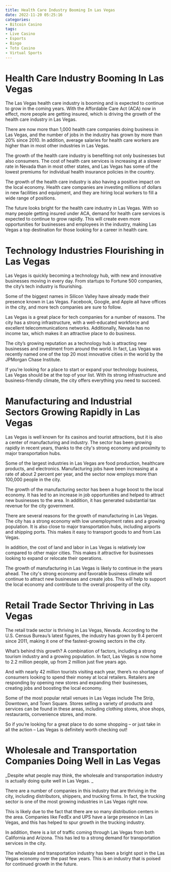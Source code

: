 ```yaml
---
title: Health Care Industry Booming In Las Vegas
date: 2022-11-20 05:25:16
categories:
- Bitcoin Casino
tags:
- Live Casino
- Esports
- Bingo
- Toto Casino
- Virtual Sports
---
```



#  Health Care Industry Booming In Las Vegas

The Las Vegas health care industry is booming and is expected to continue to grow in the coming years. With the Affordable Care Act (ACA) now in effect, more people are getting insured, which is driving the growth of the health care industry in Las Vegas.

There are now more than 1,000 health care companies doing business in Las Vegas, and the number of jobs in the industry has grown by more than 20% since 2010. In addition, average salaries for health care workers are higher than in most other industries in Las Vegas.

The growth of the health care industry is benefiting not only businesses but also consumers. The cost of health care services is increasing at a slower rate in Nevada than in most other states, and Las Vegas has some of the lowest premiums for individual health insurance policies in the country.

The growth of the health care industry is also having a positive impact on the local economy. Health care companies are investing millions of dollars in new facilities and equipment, and they are hiring local workers to fill a wide range of positions.

The future looks bright for the health care industry in Las Vegas. With so many people getting insured under ACA, demand for health care services is expected to continue to grow rapidly. This will create even more opportunities for businesses and employees in the industry, making Las Vegas a top destination for those looking for a career in health care.

#  Technology Industries Flourishing in Las Vegas

Las Vegas is quickly becoming a technology hub, with new and innovative businesses moving in every day. From startups to Fortune 500 companies, the city’s tech industry is flourishing.

Some of the biggest names in Silicon Valley have already made their presence known in Las Vegas. Facebook, Google, and Apple all have offices in the city, and more tech companies are sure to follow.

Las Vegas is a great place for tech companies for a number of reasons. The city has a strong infrastructure, with a well-educated workforce and excellent telecommunications networks. Additionally, Nevada has no income tax, which makes it an attractive place to do business.

The city’s growing reputation as a technology hub is attracting new businesses and investment from around the world. In fact, Las Vegas was recently named one of the top 20 most innovative cities in the world by the JPMorgan Chase Institute.

If you’re looking for a place to start or expand your technology business, Las Vegas should be at the top of your list. With its strong infrastructure and business-friendly climate, the city offers everything you need to succeed.

#  Manufacturing and Industrial Sectors Growing Rapidly in Las Vegas

Las Vegas is well known for its casinos and tourist attractions, but it is also a center of manufacturing and industry. The sector has been growing rapidly in recent years, thanks to the city's strong economy and proximity to major transportation hubs.

Some of the largest industries in Las Vegas are food production, healthcare products, and electronics. Manufacturing jobs have been increasing at a rate of about 2 percent per year, and the sector now employs more than 100,000 people in the city.

The growth of the manufacturing sector has been a huge boost to the local economy. It has led to an increase in job opportunities and helped to attract new businesses to the area. In addition, it has generated substantial tax revenue for the city government.

There are several reasons for the growth of manufacturing in Las Vegas. The city has a strong economy with low unemployment rates and a growing population. It is also close to major transportation hubs, including airports and shipping ports. This makes it easy to transport goods to and from Las Vegas.

In addition, the cost of land and labor in Las Vegas is relatively low compared to other major cities. This makes it attractive for businesses looking to expand or relocate their operations.

The growth of manufacturing in Las Vegas is likely to continue in the years ahead. The city's strong economy and favorable business climate will continue to attract new businesses and create jobs. This will help to support the local economy and contribute to the overall prosperity of the city.

#  Retail Trade Sector Thriving in Las Vegas

The retail trade sector is thriving in Las Vegas, Nevada. According to the U.S. Census Bureau’s latest figures, the industry has grown by 9.4 percent since 2011, making it one of the fastest-growing sectors in the city.

What’s behind this growth? A combination of factors, including a strong tourism industry and a growing population. In fact, Las Vegas is now home to 2.2 million people, up from 2 million just five years ago.

And with nearly 42 million tourists visiting each year, there’s no shortage of consumers looking to spend their money at local retailers. Retailers are responding by opening new stores and expanding their businesses, creating jobs and boosting the local economy.

Some of the most popular retail venues in Las Vegas include The Strip, Downtown, and Town Square. Stores selling a variety of products and services can be found in these areas, including clothing stores, shoe shops, restaurants, convenience stores, and more.

So if you’re looking for a great place to do some shopping – or just take in all the action – Las Vegas is definitely worth checking out!

#  Wholesale and Transportation Companies Doing Well in Las Vegas

_Despite what people may think, the wholesale and transportation industry is actually doing quite well in Las Vegas. _

There are a number of companies in this industry that are thriving in the city, including distributors, shippers, and trucking firms. In fact, the trucking sector is one of the most growing industries in Las Vegas right now.

This is likely due to the fact that there are so many distribution centers in the area. Companies like FedEx and UPS have a large presence in Las Vegas, and this has helped to spur growth in the trucking industry.

In addition, there is a lot of traffic coming through Las Vegas from both California and Arizona. This has led to a strong demand for transportation services in the city.

The wholesale and transportation industry has been a bright spot in the Las Vegas economy over the past few years. This is an industry that is poised for continued growth in the future.
